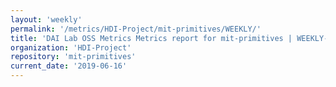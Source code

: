 ```yaml
---
layout: 'weekly'
permalink: '/metrics/HDI-Project/mit-primitives/WEEKLY/'
title: 'DAI Lab OSS Metrics Metrics report for mit-primitives | WEEKLY-REPORT-2019-06-16'
organization: 'HDI-Project'
repository: 'mit-primitives'
current_date: '2019-06-16'
---
```

